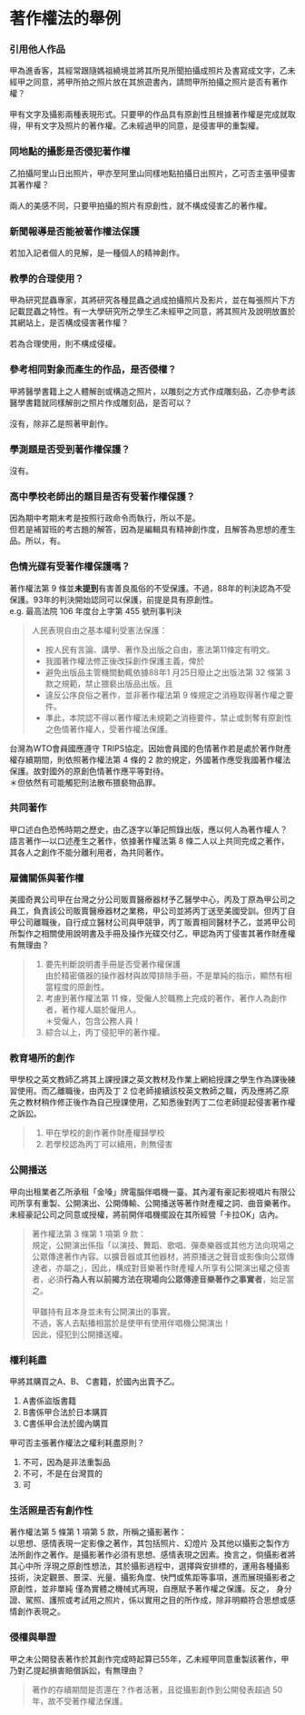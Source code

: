 # 著作權法的舉例

### 引用他人作品

甲為進香客，其經常跟隨媽祖繞境並將其所見所聞拍攝成照片及書寫成文字，乙未經甲之同意，將甲所拍之照片放在其旅遊書內，請問甲所拍攝之照片是否有著作權？\
\
甲有文字及攝影兩種表現形式。只要甲的作品具有原創性且根據著作權是完成就取得，甲有文字及照片的著作權。乙未經過甲的同意，是侵害甲的重製權。

### 同地點的攝影是否侵犯著作權

乙拍攝阿里山日出照片，甲亦至阿里山同樣地點拍攝日出照片，乙可否主張甲侵害其著作權？\
\
兩人的美感不同，只要甲拍攝的照片有原創性，就不構成侵害乙的著作權。

### 新聞報導是否能被著作權法保護

若加入記者個人的見解，是一種個人的精神創作。

### 教學的合理使用？

甲為研究昆蟲專家，其將研究各種昆蟲之過成拍攝照片及影片，並在每張照片下方記載昆蟲之特性。有一大學研究所之學生乙未經甲之同意，將其照片及說明放置於其網站上，是否構成侵害著作權？\
\
若為合理使用，則不構成侵權。

### 參考相同對象而產生的作品，是否侵權？

甲將醫學書籍上之人體解剖或構造之照片，以雕刻之方式作成雕刻品，乙亦參考該醫學書籍就同樣解剖之照片作成雕刻品，是否可以？\
\
沒有，除非乙是照著甲創作。

### 學測題是否受到著作權保護？

沒有。

### 高中學校老師出的題目是否有受著作權保護？

因為期中考期末考是按照行政命令而執行，所以不是。\
但若是補習班的考古題的解答，因為是編輯具有精神創作度，且解答為思想的產生品。所以，有。

### 色情光碟有受著作權保護嗎？

著作權法第 9 條並**未提到**有害善良風俗的不受保護。不過，88年的判決認為不受保護。93年的判決開始認同可以保護，前提是具有原創性。\
e.g. 最高法院 106 年度台上字第 455 號刑事判決

> 人民表現自由之基本權利受憲法保護：&#x20;
>
> * 按人民有言論、講學、著作及出版之自由，憲法第11條定有明文。
> * 我國著作權法修正後改採創作保護主義，俾於
> * 避免出版品主管機關動輒依據88年1 月25日廢止之出版法第 32 條第 3 款之規範，禁止猥褻出版品出版。且
> * 違反公序良俗之著作，並非著作權法第 9 條規定之消極取得著作權之要件。
> * 準此，本院認不得以著作權法未規範之消極要件，禁止或剝奪有原創性之色情著作權人，受著作權法保護。

台灣為WTO會員國應遵守 TRIPS協定。因始會員國的色情著作若是處於著作財產權存續期間，則依照著作權法第 4 條的 2 款的規定，外國著作應受我國著作權法保護。故對國外的原創色情著作應平等對待。\
＊但依然有可能觸犯刑法散布猥褻物品罪。

### 共同著作

甲口述白色恐怖時期之歷史，由乙逐字以筆記照錄出版，應以何人為著作權人？\
語言著作—以口述產生之著作，依據著作權法第 8 條二人以上共同完成之著作，其各人之創作不能分離利用者，為共同著作。

### 雇傭關係與著作權

美國奇異公司甲在台灣之分公司販賣醫療器材予乙醫學中心，丙及丁原為甲公司之員工，負責該公司販賣醫療器材之業務，甲公司並將丙丁送至美國受訓。但丙丁自甲公司離職後，自行成立醫材公司與甲競爭，丙丁販賣相同醫材予乙，並將甲公司所製作之相關使用說明書及手冊及操作光碟交付乙，甲認為丙丁侵害其著作財產權有無理由？

> 1. 要先判斷說明書手冊是否受著作權保護\
>    由於精密儀器的操作器材與故障排除手冊，不是單純的指示，顯然有相當程度的原創性。
> 2. 考慮到著作權法第 11 條，受僱人於職務上完成的著作，著作人為創作者，著作權人屬於僱用人。\
>    ＊受僱人，包含公務人員！
> 3. 綜合以上，丙丁侵犯甲的著作權。

### 教育場所的創作

甲學校之英文教師乙將其上課授課之英文教材及作業上網給授課之學生作為課後練習使用。而乙離職後，由丙及丁 2 位老師接續該校英文教師之職，丙及應將乙原先之教材稍作修正後作為自己授課使用，乙知悉後對丙丁二位老師提起侵害著作權之訴訟。

> 1. 甲在學校的創作著作財產權歸學校
> 2. 若學校認為丙丁可以續用，則無侵害

### 公開播送

甲向出租業者乙所承租「金嗓」牌電腦伴唱機一臺。其內灌有豪記影視唱片有限公司所享有重製、公開演出、公開傳輸、公開播送等著作財產權之詞、曲音樂著作。未經豪記公司之同意或授權，將前開伴唱機擺設在其所經營「卡拉OK」店內。

> 著作權法第 3 條第 1 項第 9 款：\
> 規定，公開演出係指「以演技、舞蹈、歌唱、彈奏樂器或其他方法向現場之公眾傳達著作內容。以擴音器或其他器材，將原播送之聲音或影像向公眾傳達者，亦屬之」，因此，構成對音樂著作財產權人所享有公開演出權之侵害者，必須**行為人有以前揭方法在現場向公眾傳達音樂著作之事實者**，始足當之。\
> \
> 甲雖持有且本身並未有公開演出的事實。\
> 不過，客人去點播相當於是使甲有使用伴唱機公開演出！\
> 因此，侵犯到公開播送權。

### 權利耗盡

甲將其購買之A、B、 C書籍，於國內出賣予乙。

1. A書係盜版書籍
2. B書係甲合法於日本購買
3. C書係甲合法於國內購買

甲可否主張著作權法之權利耗盡原則？

1. 不可，因為是非法重製品
2. 不可，不是在台灣買的
3. 可

### 生活照是否有創作性

著作權法第 5 條第 1 項第 5 款，所稱之攝影著作：\
以思想、感情表現一定影像之著作，其包括照片、幻燈片 及其他以攝影之製作方法所創作之著作。是攝影著作必須有思想、感情表現之因素。換言之，倘攝影者將其心中所 浮現之原創性想法，其於攝影過程中，選擇與安排標的，運用各種攝影技術，決定觀景、景深、光量、攝影角度、快門或焦距等事項，進而展現攝影者之原創性，並非單純 僅為實體之機械式再現，自應賦予著作權之保護。反之， 身分證、駕照、護照或考試用之照片，係以實用之目的所作成，除非明顯符合思想或感情創作表現之。

### 侵權與舉證

甲之未公開發表著作於其創作完成時起算已55年，乙未經甲同意重製該著作，甲乃對乙提起損害賠償訴訟，有無理由？

> 著作的存續期間是否還在？作者活著，且從攝影創作到公開發表超過 50年，故不受著作權法保護。
